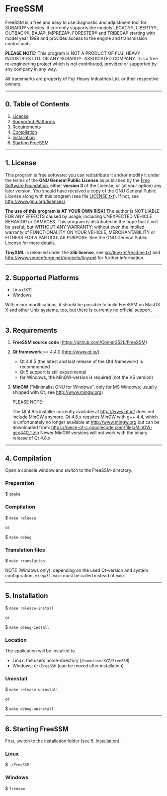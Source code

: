 ﻿# FreeSSM

FreeSSM is a free and easy to use diagnostic and adjustment tool for SUBARU®
vehicles. It currently supports the models LEGACY®, LIBERTY®, OUTBACK®, BAJA®,
IMPREZA®, FORESTER® and TRIBECA® starting with model year 1999 and provides
access to the engine and transmission control units.

**PLEASE NOTE:**
This program is NOT A PRODUCT OF FUJI HEAVY INDUSTRIES LTD. OR ANY SUBARU®-
ASSOCIATED COMPANY. It is a free re-engineering project which is not contributed,
provided or supported by any company in any way.

All trademarks are property of Fuji Heavy Industries Ltd. or their respective
owners.

---

## 0. Table of Contents

1.	[License](#license)
2.	[Supported Platforms](#platforms)
3.	[Requirements](#requirements)
4.	[Compilation](#compilation)
5.	[Installation](#installation)
6.	[Starting FreeSSM](#starting)

---

## <a name="license"></a> 1. License

This program is free software: you can redistribute it and/or modify it under
the terms of the **GNU General Public License** as published by the
[Free Software Foundation](http://fsf.org/),
either **version 3** of the License, or (at your option) any later version.
You should have received a copy of the GNU General Public License along with
this program (see file [LICENSE.txt](LICENSE.txt)). If not, see <http://www.gnu.org/licenses/>.

**The use of this program is AT YOUR OWN RISK!** The author is NOT LIABLE FOR ANY
EFFECTS caused by usage, including UNEXPECTED VEHICLE BEHAVIOR or DAMAGES.
This program is distributed in the hope that it will be useful, but WITHOUT ANY
WARRANTY; without even the implied warranty of FUNCTIONALITY ON YOUR VEHICLE,
MERCHANTABILITY or FITNESS FOR A PARTICULAR PURPOSE.
See the GNU General Public License for more details.


**TinyXML** is released under the **zlib license**, see [src/tinyxml/readme.txt](src/tinyxml/readme.txt) and
<http://www.sourceforge.net/projects/tinyxml> for further information.

---

## <a name="platforms"></a> 2. Supported Platforms

- Linux/X11
- Windows

With minor modifications, it should be possible to build FreeSSM on MacOS X
and other Unix systems, too, but there is currently no official support.

---

## <a name="requirements"></a> 3. Requirements

1.	**FreeSSM source code** (<https://github.com/Comer352L/FreeSSM>)

2.	**Qt framework** >= 4.4.0 (<http://www.qt.io/>)
	- Qt 4.8.5 (the latest and last release of the Qt4 framework) is recommended
	- Qt 5 support is still experimental
	- for Windows, the MinGW-version is required (not the VS version)

3.	**MinGW** ("Minimalist GNU for Windows", only for MS Windows; usually shipped with Qt; see <http://www.mingw.org>)

	PLEASE NOTE:

	 The Qt 4.8.5 installer currently available at <http://www.qt.io/> does not
	 include MinGW anymore.
	 Qt 4.8.x requires MinGW with g++ 4.4, which is unfortunately no longer
	 available at <http://www.mingw.org> but can be downloaded from:
		<https://piece-of-c.googlecode.com/files/MinGW-gcc440_1.zip>
	Newer MinGW versions will not work with the binary release of Qt 4.8.x

---

## <a name="compilation"></a> 4. Compilation

Open a console window and switch to the FreeSSM-directory.

### Preparation
$ `qmake`

### Compilation
$ `make release`

or

$ `make debug`

### Translation files
$ `make translation`

NOTE (Windows only):
depending on the used Qt-version and system configuration, `mingw32-make` must be called instead of `make`.

---

## <a name="installation"></a> 5. Installation

$ `make release-install`

or

$ `make debug-install`

### Location
The application will be installed to

- Linux: the users home-directory (`/home/userXYZ/FreeSSM`)
- Windows:	`C:\FreeSSM` (can be moved after installation)

### Uninstall

$ `make release-uninstall`

or

$ `make debug-uninstall`

---

## <a name="starting"></a> 6. Starting FreeSSM

First, switch to the installation folder (see [5. Installation](#installation)).

### Linux
$ `./FreeSSM`

### Windows
$ `freessm`

